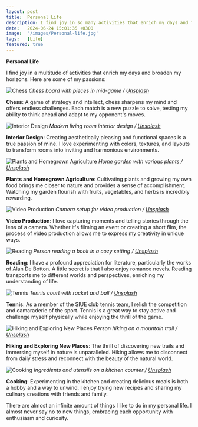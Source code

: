 ```yaml
---
layout: post
title:  Personal Life
description: I find joy in so many activities that enrich my days and fulfill me. Here are some of my passions.
date:   2024-06-24 15:01:35 +0300
image:  '/images/Personal-life.jpg'
tags:   [Life]
featured: true
---
```

**Personal Life**

I find joy in a multitude of activities that enrich my days and broaden my horizons. Here are some of my passions:

![Chess]({{site.baseurl}}/images/chess.jpg)
*Chess board with pieces in mid-game / [Unsplash](https://unsplash.com/)*

**Chess**: A game of strategy and intellect, chess sharpens my mind and offers endless challenges. Each match is a new puzzle to solve, testing my ability to think ahead and adapt to my opponent's moves.

![Interior Design]({{site.baseurl}}/images/interior_design.jpg)
*Modern living room interior design / [Unsplash](https://unsplash.com/)*

**Interior Design**: Creating aesthetically pleasing and functional spaces is a true passion of mine. I love experimenting with colors, textures, and layouts to transform rooms into inviting and harmonious environments.

![Plants and Homegrown Agriculture]({{site.baseurl}}/images/plants.jpg)
*Home garden with various plants / [Unsplash](https://unsplash.com/)*

**Plants and Homegrown Agriculture**: Cultivating plants and growing my own food brings me closer to nature and provides a sense of accomplishment. Watching my garden flourish with fruits, vegetables, and herbs is incredibly rewarding.

![Video Production]({{site.baseurl}}/images/video_production.jpg)
*Camera setup for video production / [Unsplash](https://unsplash.com/)*

**Video Production**: I love capturing moments and telling stories through the lens of a camera. Whether it's filming an event or creating a short film, the process of video production allows me to express my creativity in unique ways.

![Reading]({{site.baseurl}}/images/reading.jpg)
*Person reading a book in a cozy setting / [Unsplash](https://unsplash.com/)*

**Reading**: I have a profound appreciation for literature, particularly the works of Alan De Botton. A little secret is that I also enjoy romance novels. Reading transports me to different worlds and perspectives, enriching my understanding of life.

![Tennis]({{site.baseurl}}/images/tennis.jpg)
*Tennis court with racket and ball / [Unsplash](https://unsplash.com/)*

**Tennis**: As a member of the SIUE club tennis team, I relish the competition and camaraderie of the sport. Tennis is a great way to stay active and challenge myself physically while enjoying the thrill of the game.

![Hiking and Exploring New Places]({{site.baseurl}}/images/hiking.jpg)
*Person hiking on a mountain trail / [Unsplash](https://unsplash.com/)*

**Hiking and Exploring New Places**: The thrill of discovering new trails and immersing myself in nature is unparalleled. Hiking allows me to disconnect from daily stress and reconnect with the beauty of the natural world.

![Cooking]({{site.baseurl}}/images/cooking.jpg)
*Ingredients and utensils on a kitchen counter / [Unsplash](https://unsplash.com/)*

**Cooking**: Experimenting in the kitchen and creating delicious meals is both a hobby and a way to unwind. I enjoy trying new recipes and sharing my culinary creations with friends and family.

There are almost an infinite amount of things I like to do in my personal life. I almost never say no to new things, embracing each opportunity with enthusiasm and curiosity.